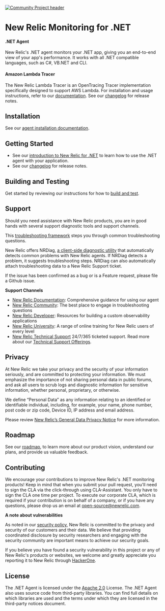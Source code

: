 [![Community Project header](https://github.com/newrelic/open-source-office/raw/master/examples/categories/images/Community_Project.png)](https://github.com/newrelic/open-source-office/blob/master/examples/categories/index.md#community-project)

# New Relic Monitoring for .NET

#### .NET Agent
New Relic's .NET agent monitors your .NET app, giving you an end-to-end view of your app's performance. It works with all .NET compatible languages, such as C#, VB.NET and CLI.

#### Amazon Lambda Tracer
The New Relic Lambda Tracer is an OpenTracing Tracer implementation specifically designed to support AWS Lambda. For installation and usage instructions, refer to our [documentation](https://docs.newrelic.com/docs/serverless-function-monitoring/aws-lambda-monitoring). See our [changelog](src/AwsLambda/CHANGELOG.md) for release notes.

## Installation

See our [agent installation documentation](https://docs.newrelic.com/docs/agents/net-agent/installation/introduction-net-agent-install).

## Getting Started

* See our [introduction to New Relic for .NET](https://docs.newrelic.com/docs/agents/net-agent/getting-started/introduction-new-relic-net) to learn how to use the .NET agent with your application.
* See our [changelog](src/Agent/CHANGELOG.md) for release notes.

## Building and Testing

Get started by reviewing our instructions for how to [build and test](docs/development.md).

## Support

Should you need assistance with New Relic products, you are in good hands with several support diagnostic tools and support channels.

This [troubleshooting framework](https://discuss.newrelic.com/t/troubleshooting-frameworks/108787) steps you through common troubleshooting questions. 

New Relic offers NRDiag, [a client-side diagnostic utility](https://docs.newrelic.com/docs/using-new-relic/cross-product-functions/troubleshooting/new-relic-diagnostics) that automatically detects common problems with New Relic agents. If NRDiag detects a problem, it suggests troubleshooting steps. NRDiag can also automatically attach troubleshooting data to a New Relic Support ticket.

If the issue has been confirmed as a bug or is a Feature request, please file a Github issue.

**Support Channels**

* [New Relic Documentation](https://docs.newrelic.com/docs/agents/net-agent): Comprehensive guidance for using our agent
* [New Relic Community](https://discuss.newrelic.com/c/support-products-agents/net-agent): The best place to engage in troubleshooting questions
* [New Relic Developer](https://developer.newrelic.com/): Resources for building a custom observability applications
* [New Relic University](https://learn.newrelic.com/): A range of online training for New Relic users of every level
* [New Relic Technical Support](https://support.newrelic.com/) 24/7/365 ticketed support. Read more about our [Technical Support Offerings](https://docs.newrelic.com/docs/licenses/license-information/general-usage-licenses/support-plan). 

## Privacy
At New Relic we take your privacy and the security of your information seriously, and are committed to protecting your information. We must emphasize the importance of not sharing personal data in public forums, and ask all users to scrub logs and diagnostic information for sensitive information, whether personal, proprietary, or otherwise.

We define “Personal Data” as any information relating to an identified or identifiable individual, including, for example, your name, phone number, post code or zip code, Device ID, IP address and email address.

Please review [New Relic’s General Data Privacy Notice](https://newrelic.com/termsandconditions/privacy) for more information.

## Roadmap
See our [roadmap](/ROADMAP.md), to learn more about our product vision, understand our plans, and provide us valuable feedback.

## Contributing
We encourage your contributions to improve New Relic's .NET monitoring products! Keep in mind that when you submit your pull request, you'll need to sign the CLA via the click-through using CLA-Assistant. You only have to sign the CLA one time per project.
To execute our corporate CLA, which is required if your contribution is on behalf of a company, or if you have any questions, please drop us an email at open-source@newrelic.com.

**A note about vulnerabilities**

As noted in our [security policy](https://github.com/newrelic/.github/blob/master/SECURITY.md), New Relic is committed to the privacy and security of our customers and their data. We believe that providing coordinated disclosure by security researchers and engaging with the security community are important means to achieve our security goals.

If you believe you have found a security vulnerability in this project or any of New Relic's products or websites, we welcome and greatly appreciate you reporting it to New Relic through [HackerOne](https://hackerone.com/newrelic).

## License
The .NET Agent is licensed under the [Apache 2.0](http://apache.org/licenses/LICENSE-2.0.txt) License.
The .NET Agent also uses source code from third-party libraries. You can find full details on which libraries are used and the terms under which they are licensed in the third-party notices document.
